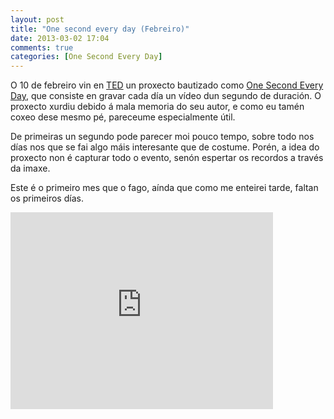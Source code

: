```yaml
---
layout: post
title: "One second every day (Febreiro)"
date: 2013-03-02 17:04
comments: true
categories: [One Second Every Day]
---
```


O 10 de febreiro vin en [TED](http://www.ted.com/) un proxecto bautizado como [One Second Every Day](http://www.ted.com/talks/cesar_kuriyama_one_second_every_day.html), que consiste en gravar cada día un vídeo dun segundo de duración. O proxecto xurdiu debido á mala memoria do seu autor, e como eu tamén coxeo dese mesmo pé, pareceume especialmente útil.

De primeiras un segundo pode parecer moi pouco tempo, sobre todo nos días nos que se fai algo máis interesante que de costume. Porén, a idea do proxecto non é capturar todo o evento, senón espertar os recordos a través da imaxe.

Este é o primeiro mes que o fago, aínda que como me enteirei tarde, faltan os primeiros días.

<iframe width="420" height="315" src="http://www.youtube.com/embed/06h08w6Kns4?rel=0" frameborder="0" allowfullscreen></iframe>
